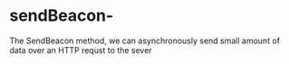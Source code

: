 # sendBeacon-
The SendBeacon method, we can asynchronously send small amount of data over an HTTP requst to the sever

